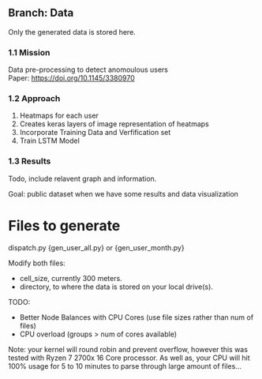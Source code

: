 ## Branch: Data
Only the generated data is stored here.

### 1.1 Mission 
Data pre-processing to detect anomoulous users <br>
Paper: https://doi.org/10.1145/3380970

### 1.2 Approach
1. Heatmaps for each user
2. Creates keras layers of image representation of heatmaps
3. Incorporate Training Data and Verfification set
4. Train LSTM Model

### 1.3 Results
Todo, include relavent graph and information.

Goal: public dataset when we have some results and data visualization

# Files to generate
dispatch.py {gen_user_all.py} or {gen_user_month.py}

Modify both files: 
- cell_size, currently 300 meters.
- directory, to where the data is stored on your local drive(s). 
    
TODO:
- Better Node Balances with CPU Cores (use file sizes rather than num of files)
- CPU overload (groups > num of cores available)

Note: your kernel will round robin and prevent overflow, however this was tested with Ryzen 7 2700x 16 Core processor. As well as, your CPU will hit 100% usage for 5 to 10 minutes to parse through large amount of files... 
